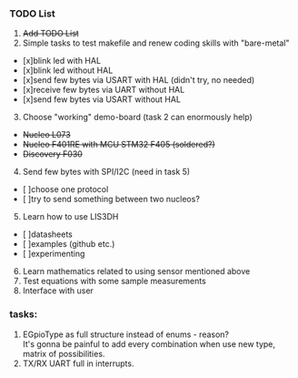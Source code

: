 ### TODO List

1. ~~Add TODO List~~
2. Simple tasks to test makefile and renew coding skills with "bare-metal"
  - [x]blink led with HAL 
  - [x]blink led without HAL
  - [x]send few bytes via USART with HAL (didn't try, no needed)
  - [x]receive few bytes via UART without HAL
  - [x]send few bytes via USART without HAL
3. Choose "working" demo-board (task 2 can enormously help)
  * ~~Nucleo L073~~
  * ~~Nucleo F401RE with MCU STM32 F405 (soldered?)~~
  * ~~Discovery F030~~
4. Send few bytes with SPI/I2C (need in task 5)
  - [ ]choose one protocol
  - [ ]try to send something between two nucleos? 
5. Learn how to use LIS3DH
  - [ ]datasheets
  - [ ]examples (github etc.)
  - [ ]experimenting
6. Learn mathematics related to using sensor mentioned above
7. Test equations with some sample measurements
8. Interface with user

### tasks:
  1. EGpioType as full structure instead of enums - reason?  
  It's gonna be painful to add every combination when use new type,  
  matrix of possibilities.
  2. TX/RX UART full in interrupts.
